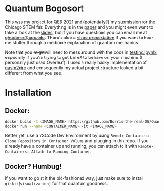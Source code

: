 # Quantum Bogosort
This was my project for QED 2021 and ~~(potentially?)~~ my submission for the Chicago STEM fair. Everything is in the [paper](paper.pdf) and you might even want to take a look at the [slides](slides.pdf), but if you have questions you can email me at [ghuebner@cps.edu](#). There's also a [video presentation](https://youtu.be/x92kzpsrkio) if you want to hear me stutter through a mediocre explanation of quantum mechanics.

Note that you ~~might~~will need to mess around with the code in [testing.ipynb](testing.ipynb), especially if you're trying to get LaTeX to behave on your machine (I personally just used Overleaf). I used a really hacky implementation of [qasm2circ](https://www.media.mit.edu/quanta/qasm2circ/) and consequently my actual project structure looked a bit different from what you see.

# Installation
## Docker:
```bash
docker build -t <IMAGE_NAME> https://github.com/Borris-the-real-OG/Quantum_Bogosort.git
docker run --name <CONTAINER_NAME> -it <IMAGE_NAME>
```
Better yet, use a VSCode Dev Environment by using `Remote-Containers: Clone Repository in Container Volume` and plugging in this repo. If you already have a container up and running, you can attach to it with `Remote-Containers: Attach to Running Container`.

## Docker? Humbug!
If you want to go at it the old-fashioned way, just make sure to install `qiskit[visualization]` for that quantum goodness.